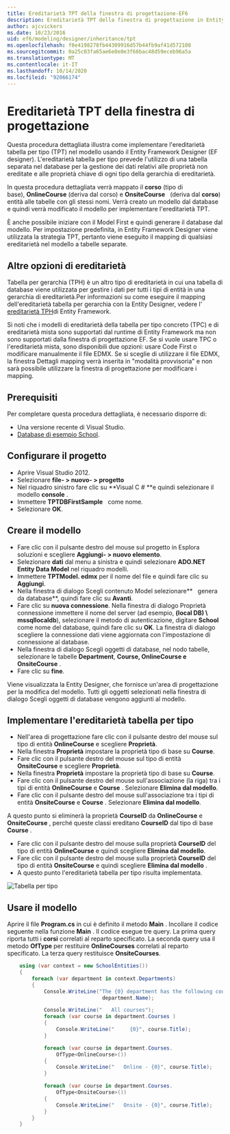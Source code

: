 ```yaml
---
title: Ereditarietà TPT della finestra di progettazione-EF6
description: Ereditarietà TPT della finestra di progettazione in Entity Framework 6
author: ajcvickers
ms.date: 10/23/2016
uid: ef6/modeling/designer/inheritance/tpt
ms.openlocfilehash: f8e4198278fb44309916d57b44fb9af41d572108
ms.sourcegitcommit: 0a25c03fa65ae6e0e0e3f66bac48d59eceb96a5a
ms.translationtype: MT
ms.contentlocale: it-IT
ms.lasthandoff: 10/14/2020
ms.locfileid: "92066174"
---
```

# <a name="designer-tpt-inheritance"></a>Ereditarietà TPT della finestra di progettazione
Questa procedura dettagliata illustra come implementare l'ereditarietà tabella per tipo (TPT) nel modello usando il Entity Framework Designer (EF designer). L'ereditarietà tabella per tipo prevede l'utilizzo di una tabella separata nel database per la gestione dei dati relativi alle proprietà non ereditate e alle proprietà chiave di ogni tipo della gerarchia di ereditarietà.

In questa procedura dettagliata verrà mappato il **corso** (tipo di base), **OnlineCourse** (deriva dal corso) e **OnsiteCourse**   (deriva dal **corso**) entità alle tabelle con gli stessi nomi. Verrà creato un modello dal database e quindi verrà modificato il modello per implementare l'ereditarietà TPT.

È anche possibile iniziare con il Model First e quindi generare il database dal modello. Per impostazione predefinita, in Entity Framework Designer viene utilizzata la strategia TPT, pertanto viene eseguito il mapping di qualsiasi ereditarietà nel modello a tabelle separate.

## <a name="other-inheritance-options"></a>Altre opzioni di ereditarietà

Tabella per gerarchia (TPH) è un altro tipo di ereditarietà in cui una tabella di database viene utilizzata per gestire i dati per tutti i tipi di entità in una gerarchia di ereditarietà.Per informazioni su come eseguire il mapping dell'ereditarietà tabella per gerarchia con la Entity Designer, vedere l' [ereditarietà TPH](xref:ef6/modeling/designer/inheritance/tph)di Entity Framework. 

Si noti che i modelli di ereditarietà della tabella per tipo concreto (TPC) e di ereditarietà mista sono supportati dal runtime di Entity Framework ma non sono supportati dalla finestra di progettazione EF. Se si vuole usare TPC o l'ereditarietà mista, sono disponibili due opzioni: usare Code First o modificare manualmente il file EDMX. Se si sceglie di utilizzare il file EDMX, la finestra Dettagli mapping verrà inserita in "modalità provvisoria" e non sarà possibile utilizzare la finestra di progettazione per modificare i mapping.

## <a name="prerequisites"></a>Prerequisiti

Per completare questa procedura dettagliata, è necessario disporre di:

- Una versione recente di Visual Studio.
- [Database di esempio School](xref:ef6/resources/school-database).

## <a name="set-up-the-project"></a>Configurare il progetto

-   Aprire Visual Studio 2012.
-   Selezionare **file- &gt; nuovo- &gt; progetto**
-   Nel riquadro sinistro fare clic su **Visual C \# **e quindi selezionare il modello **console** .
-   Immettere **TPTDBFirstSample**   come nome.
-   Selezionare **OK**.

## <a name="create-a-model"></a>Creare il modello

-   Fare clic con il pulsante destro del mouse sul progetto in Esplora soluzioni e scegliere **Aggiungi- &gt; nuovo elemento**.
-   Selezionare **dati** dal menu a sinistra e quindi selezionare **ADO.NET Entity Data Model** nel riquadro modelli.
-   Immettere **TPTModel. edmx** per il nome del file e quindi fare clic su **Aggiungi**.
-   Nella finestra di dialogo Scegli contenuto Model selezionare**   genera da database**, quindi fare clic su **Avanti**.
-   Fare clic su **nuova connessione**.
    Nella finestra di dialogo Proprietà connessione immettere il nome del server (ad esempio, **(local DB) \\ mssqllocaldb**), selezionare il metodo di autenticazione, digitare **School**   come nome del database, quindi fare clic su **OK**.
    La finestra di dialogo scegliere la connessione dati viene aggiornata con l'impostazione di connessione al database.
-   Nella finestra di dialogo Scegli oggetti di database, nel nodo tabelle, selezionare le tabelle **Department**, **Course, OnlineCourse e OnsiteCourse** .
-   Fare clic su **fine**.

Viene visualizzata la Entity Designer, che fornisce un'area di progettazione per la modifica del modello. Tutti gli oggetti selezionati nella finestra di dialogo Scegli oggetti di database vengono aggiunti al modello.

## <a name="implement-table-per-type-inheritance"></a>Implementare l'ereditarietà tabella per tipo

-   Nell'area di progettazione fare clic con il pulsante destro del mouse sul tipo di entità **OnlineCourse** e scegliere **Proprietà**.
-   Nella finestra **Proprietà** impostare la proprietà tipo di base su **Course**.
-   Fare clic con il pulsante destro del mouse sul tipo di entità **OnsiteCourse** e scegliere **Proprietà**.
-   Nella finestra **Proprietà** impostare la proprietà tipo di base su **Course**.
-   Fare clic con il pulsante destro del mouse sull'associazione (la riga) tra i tipi di entità **OnlineCourse** e **Course** .
    Selezionare **Elimina dal modello**.
-   Fare clic con il pulsante destro del mouse sull'associazione tra i tipi di entità **OnsiteCourse** e **Course** .
    Selezionare **Elimina dal modello**.

A questo punto si eliminerà la proprietà **CourseID** da **OnlineCourse** e **OnsiteCourse** , perché queste classi ereditano **CourseID** dal tipo di base **Course** .

-   Fare clic con il pulsante destro del mouse sulla proprietà **CourseID** del tipo di entità **OnlineCourse** e quindi scegliere **Elimina dal modello**.
-   Fare clic con il pulsante destro del mouse sulla proprietà **CourseID** del tipo di entità **OnsiteCourse** e quindi scegliere **Elimina dal modello** .
-   A questo punto l'ereditarietà tabella per tipo risulta implementata.

![Tabella per tipo](~/ef6/media/tpt.png)

## <a name="use-the-model"></a>Usare il modello

Aprire il file **Program.cs** in cui è definito il metodo **Main** . Incollare il codice seguente nella funzione **Main** . Il codice esegue tre query. La prima query riporta tutti i **corsi** correlati al reparto specificato. La seconda query usa il metodo **OfType** per restituire **OnlineCourses** correlati al reparto specificato. La terza query restituisce **OnsiteCourses**.

``` csharp
    using (var context = new SchoolEntities())
    {
        foreach (var department in context.Departments)
        {
            Console.WriteLine("The {0} department has the following courses:",
                               department.Name);

            Console.WriteLine("   All courses");
            foreach (var course in department.Courses )
            {
                Console.WriteLine("     {0}", course.Title);
            }

            foreach (var course in department.Courses.
                OfType<OnlineCourse>())
            {
                Console.WriteLine("   Online - {0}", course.Title);
            }

            foreach (var course in department.Courses.
                OfType<OnsiteCourse>())
            {
                Console.WriteLine("   Onsite - {0}", course.Title);
            }
        }
    }
```
